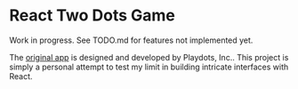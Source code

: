 # React Two Dots Game

Work in progress. See TODO.md for features not implemented yet.

The [original app](https://www.dots.co/twodots/) is designed and developed by Playdots, Inc.. This project is simply a personal attempt to test my limit in building intricate interfaces with React.

